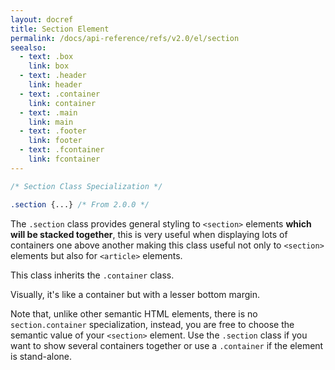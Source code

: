 ```yaml
---
layout: docref
title: Section Element
permalink: /docs/api-reference/refs/v2.0/el/section
seealso:
  - text: .box
    link: box
  - text: .header
    link: header
  - text: .container
    link: container
  - text: .main
    link: main
  - text: .footer
    link: footer
  - text: .fcontainer
    link: fcontainer
---
```


```scss
/* Section Class Specialization */

.section {...} /* From 2.0.0 */
```

The `.section` class provides general styling to `<section>` elements
**which will be stacked together**, this is very useful when displaying lots
of containers one above another making this class useful not only to
`<section>` elements but also for `<article>` elements.

This class inherits the `.container` class.

Visually, it's like a container but with a lesser bottom margin.

Note that, unlike other semantic HTML elements, there is no `section.container`
specialization, instead, you are free to choose the semantic value of your
`<section>` element. Use the `.section` class if you want to show several
containers together or use a `.container` if the element is stand-alone.
